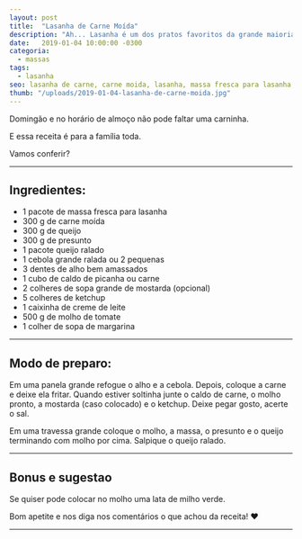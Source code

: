 ```yaml
---
layout: post
title:  "Lasanha de Carne Moída"
description: "Ah... Lasanha é um dos pratos favoritos da grande maioria. Por ser um dos pratos mais fáceis de se fazer, logo é escolhido para almoços e jantares."
date:   2019-01-04 10:00:00 -0300
categoria:
  - massas
tags:
  - lasanha
seo: lasanha de carne, carne moida, lasanha, massa fresca para lasanha, lasanha de carne moida, caldo de picanha
thumb: "/uploads/2019-01-04-lasanha-de-carne-moida.jpg"
---
```


Domingão e no horário de almoço não pode faltar uma carninha.

E essa receita é para a família toda.

Vamos conferir?

---

## Ingredientes:
  - 1 pacote de massa fresca para lasanha
  - 300 g de carne moída
  - 300 g de queijo
  - 300 g de presunto
  - 1 pacote queijo ralado
  - 1 cebola grande ralada ou 2 pequenas
  - 3 dentes de alho bem amassados
  - 1 cubo de caldo de picanha ou carne
  - 2 colheres de sopa grande de mostarda (opcional)
  - 5 colheres de ketchup
  - 1 caixinha de creme de leite
  - 500 g de molho de tomate
  - 1 colher de sopa de margarina

---

## Modo de preparo:
Em uma panela grande refogue o alho e a cebola. Depois, coloque a carne e deixe ela fritar. Quando estiver soltinha junte o caldo de carne, o molho pronto, a mostarda (caso colocado) e o ketchup. Deixe pegar gosto, acerte o sal.

Em uma travessa grande coloque o molho, a massa, o presunto e o queijo terminando com molho por cima. Salpique o queijo ralado.

---

## Bonus e sugestao
Se quiser pode colocar no molho uma lata de milho verde.

Bom apetite e nos diga nos comentários o que achou da receita! ❤️

---

<div class="adsmobile">
<ins class="adsbygoogle"
     style="display:block; text-align:center;"
     data-ad-layout="in-article"
     data-ad-format="fluid"
     data-ad-client="ca-pub-8078000237589807"
     data-ad-slot="9245457524"></ins>
<script>
     (adsbygoogle = window.adsbygoogle || []).push({});
</script>
</div>
